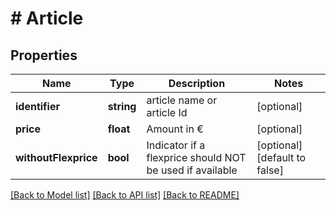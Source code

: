 # # Article

## Properties

Name | Type | Description | Notes
------------ | ------------- | ------------- | -------------
**identifier** | **string** | article name or article Id | [optional]
**price** | **float** | Amount in € | [optional]
**withoutFlexprice** | **bool** | Indicator if a flexprice should NOT be used if available | [optional] [default to false]

[[Back to Model list]](../../README.md#models) [[Back to API list]](../../README.md#endpoints) [[Back to README]](../../README.md)
